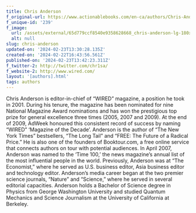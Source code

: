 ```yaml
---
title: Chris Anderson
f_original-url: https://www.actionablebooks.com/en-ca/authors/Chris-Anderson/
f_unique-id: '239'
f_image:
  url: /assets/external/65d779ccf8540e9358628668_chris-anderson-lg-180x220.jpeg
  alt: null
slug: chris-anderson
updated-on: '2024-02-23T13:30:28.135Z'
created-on: '2024-02-22T16:43:56.561Z'
published-on: '2024-02-23T13:42:23.311Z'
f_twitter-2: http://twitter.com/chr1sa/
f_website-2: http://www.wired.com/
layout: '[authors].html'
tags: authors
---
```


Chris Anderson is editor-in-chief of “WIRED” magazine, a position he took in 2001. During his tenure, the magazine has been nominated for nine National Magazine Award nominations and has won the prestigious top prize for general excellence three times (2005, 2007 and 2009). At the end of 2009, AdWeek honoured this consistent record of success by naming “WIRED” ‘Magazine of the Decade’. Anderson is the author of “The New York Times” bestsellers, “The Long Tail” and “FREE: The Future of a Radical Price.” He is also one of the founders of Booktour.com, a free online service that connects authors on tour with potential audiences. In April 2007, Anderson was named to the ‘Time 100,’ the news magazine’s annual list of the most influential people in the world. Previously, Anderson was at “The Economist,” where he served as U.S. business editor, Asia business editor and technology editor. Anderson’s media career began at the two premier science journals, “Nature” and “Science,” where he served in several editorial capacities. Anderson holds a Bachelor of Science degree in Physics from George Washington University and studied Quantum Mechanics and Science Journalism at the University of California at Berkeley.
